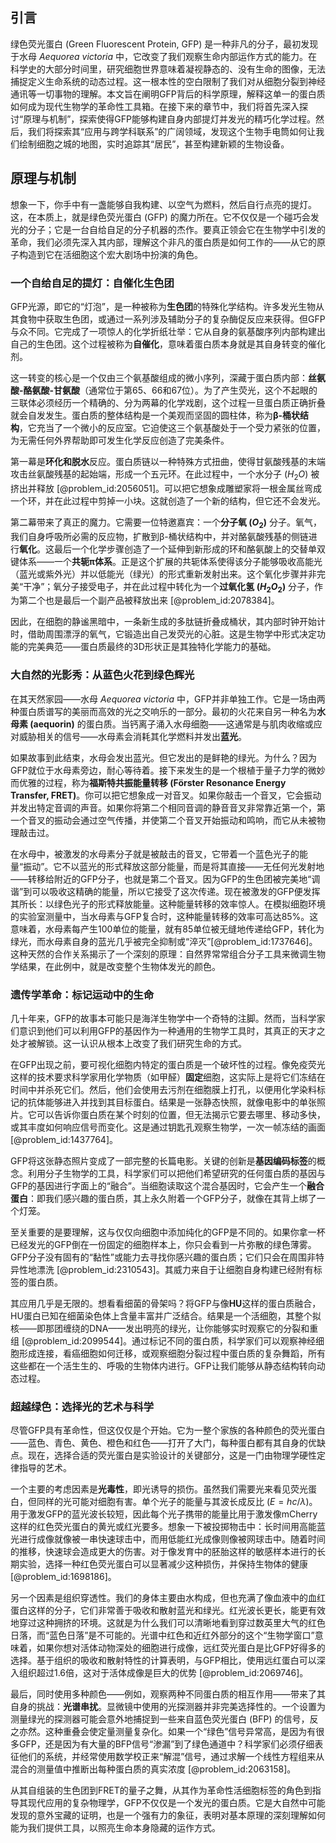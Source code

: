 ## 引言
绿色荧光蛋白 (Green Fluorescent Protein, GFP) 是一种非凡的分子，最初发现于水母 *Aequorea victoria* 中，它改变了我们观察生命内部运作方式的能力。在科学史的大部分时间里，研究细胞世界意味着凝视静态的、没有生命的图像，无法捕捉定义生命系统的动态过程。这一根本性的空白限制了我们对从细胞分裂到神经通讯等一切事物的理解。本文旨在阐明GFP背后的科学原理，解释这单一的蛋白质如何成为现代生物学的革命性工具箱。在接下来的章节中，我们将首先深入探讨“原理与机制”，探索使得GFP能够构建自身内部提灯并发光的精巧化学过程。然后，我们将探索其“应用与跨学科联系”的广阔领域，发现这个生物手电筒如何让我们绘制细胞之城的地图，实时追踪其“居民”，甚至构建新颖的生物设备。

## 原理与机制

想象一下，你手中有一盏能够自我构建、以空气为燃料，然后自行点亮的提灯。这，在本质上，就是绿色荧光蛋白 (GFP) 的魔力所在。它不仅仅是一个碰巧会发光的分子；它是一台自给自足的分子机器的杰作。要真正领会它在生物学中引发的革命，我们必须先深入其内部，理解这个非凡的蛋白质是如何工作的——从它的原子构造到它在活细胞这个宏大剧场中扮演的角色。

### 一个自给自足的提灯：自催化生色团

GFP光源，即它的“灯泡”，是一种被称为**生色团**的特殊化学结构。许多发光生物从其食物中获取生色团，或通过一系列涉及辅助分子的复杂酶促反应来获得。但GFP与众不同。它完成了一项惊人的化学折纸壮举：它从自身的氨基酸序列内部构建出自己的生色团。这个过程被称为**自催化**，意味着蛋白质本身就是其自身转变的催化剂。

这一转变的核心是一个仅由三个氨基酸组成的微小序列，深藏于蛋白质内部：**丝氨酸-酪氨酸-甘氨酸**（通常位于第65、66和67位）。为了产生荧光，这个不起眼的三联体必须经历一个精确的、分为两幕的化学戏剧，这个过程一旦蛋白质正确折叠就会自发发生。蛋白质的整体结构是一个美观而坚固的圆柱体，称为**β-桶状结构**，它充当了一个微小的反应室。它迫使这三个氨基酸处于一个受力紧张的位置，为无需任何外界帮助即可发生化学反应创造了完美条件。

第一幕是**环化和脱水**反应。蛋白质链以一种特殊方式扭曲，使得甘氨酸残基的末端攻击丝氨酸残基的起始端，形成一个五元环。在此过程中，一个水分子 ($H_2O$) 被挤出并释放 [@problem_id:2056051]。可以把它想象成雕塑家将一根金属丝弯成一个环，并在此过程中剪掉一小块。这就创造了一个新的结构，但它还不会发光。

第二幕带来了真正的魔力。它需要一位特邀嘉宾：一个**分子氧 ($O_2$)** 分子。氧气，我们自身呼吸所必需的反应物，扩散到β-桶状结构中，并对酪氨酸残基的侧链进行**氧化**。这最后一个化学步骤创造了一个延伸到新形成的环和酪氨酸上的交替单双键体系——一个**共轭π体系**。正是这个扩展的共轭体系使得该分子能够吸收高能光（蓝光或紫外光）并以低能光（绿光）的形式重新发射出来。这个氧化步骤并非完美“干净”；氧分子接受电子，并在此过程中转化为一个**过氧化氢 ($H_2O_2$)** 分子，作为第二个也是最后一个副产品被释放出来 [@problem_id:2078384]。

因此，在细胞的静谧黑暗中，一条新生成的多肽链折叠成桶状，其内部时钟开始计时，借助周围漂浮的氧气，它锻造出自己发荧光的心脏。这是生物学中形式决定功能的完美典范——蛋白质最终的3D形状正是其独特化学能力的基础。

### 大自然的光影秀：从蓝色火花到绿色辉光

在其天然家园——水母 *Aequorea victoria* 中，GFP并非单独工作。它是一场由两种蛋白质谱写的美丽而高效的光之交响乐的一部分。最初的火花来自另一种名为**水母素 (aequorin)** 的蛋白质。当钙离子涌入水母细胞——这通常是与肌肉收缩或应对威胁相关的信号——水母素会消耗其化学燃料并发出**蓝光**。

如果故事到此结束，水母会发出蓝光。但它发出的是鲜艳的绿光。为什么？因为GFP就位于水母素旁边，耐心等待着。接下来发生的是一个根植于量子力学的微妙而优雅的过程，称为**福斯特共振能量转移 (Förster Resonance Energy Transfer, FRET)**。你可以把它想象成一对音叉。如果你敲击一个音叉，它会振动并发出特定音调的声音。如果你将第二个相同音调的静音音叉非常靠近第一个，第一个音叉的振动会通过空气传播，并使第二个音叉开始振动和鸣响，而它从未被物理敲击过。

在水母中，被激发的水母素分子就是被敲击的音叉，它带着一个蓝色光子的能量“振动”。它不以蓝光的形式释放这部分能量，而是将其直接——无任何光发射地——转移给附近的GFP分子，也就是第二个音叉。因为GFP的生色团被完美地“调谐”到可以吸收这精确的能量，所以它接受了这次传递。现在被激发的GFP便发挥其所长：以绿色光子的形式释放能量。这种能量转移的效率惊人。在模拟细胞环境的实验室测量中，当水母素与GFP复合时，这种能量转移的效率可高达85%。这意味着，水母素每产生100单位的能量，就有85单位被无缝地传递给GFP，转化为绿光，而水母素自身的蓝光几乎被完全抑制或“淬灭”[@problem_id:1737646]。这种天然的合作关系揭示了一个深刻的原理：自然界常常组合分子工具来微调生物学结果，在此例中，就是改变整个生物体发光的颜色。

### 遗传学革命：标记运动中的生命

几十年来，GFP的故事本可能只是海洋生物学中一个奇特的注脚。然而，当科学家们意识到他们可以利用GFP的基因作为一种通用的生物学工具时，其真正的天才之处才被解锁。这一认识从根本上改变了我们研究生命的方式。

在GFP出现之前，要可视化细胞内特定的蛋白质是一个破坏性的过程。像免疫荧光这样的技术要求科学家用化学物质（如甲醛）**固定**细胞，这实际上是将它们冻结在时间中并杀死它们。然后，他们会使用去污剂在细胞膜上打孔，以便用化学染料标记的抗体能够进入并找到其目标蛋白。结果是一张静态快照，就像电影中的单张照片。它可以告诉你蛋白质在某个时刻的位置，但无法揭示它要去哪里、移动多快，或其丰度如何响应信号而变化。这是通过钥匙孔观察生物学，一次一帧冻结的画面 [@problem_id:1437764]。

GFP将这张静态照片变成了一部完整的长篇电影。关键的创新是**基因编码标签**的概念。利用分子生物学的工具，科学家们可以把他们希望研究的任何蛋白质的基因与GFP的基因进行字面上的“融合”。当细胞读取这个混合基因时，它会产生一个**融合蛋白**：即我们感兴趣的蛋白质，其上永久附着一个GFP分子，就像在其背上绑了一个灯笼。

至关重要的是要理解，这与仅仅向细胞中添加纯化的GFP是不同的。如果你拿一杯已经发光的GFP倒在一份固定的细胞样本上，你只会看到一片弥散的绿色薄雾。GFP分子没有固有的“黏性”或能力去寻找你感兴趣的蛋白质；它们只会在周围非特异性地漂洗 [@problem_id:2310543]。其威力来自于让细胞自身构建已经附有标签的蛋白质。

其应用几乎是无限的。想看看细菌的骨架吗？将GFP与像**HU**这样的蛋白质融合，HU蛋白已知在细菌染色体上含量丰富并广泛结合。结果是一个活细胞，其整个拟核——即那团缠绕的DNA——发出明亮的绿光，让你能够实时观察它的分裂和重组 [@problem_id:2099544]。通过标记不同的蛋白质，科学家们可以观察神经细胞形成连接，看癌细胞如何迁移，或观察细胞分裂过程中蛋白质的复杂舞蹈，所有这些都在一个活生生的、呼吸的生物体内进行。GFP让我们能够从静态结构转向动态过程。

### 超越绿色：选择光的艺术与科学

尽管GFP具有革命性，但这仅仅是个开始。它为一整个家族的各种颜色的荧光蛋白——蓝色、青色、黄色、橙色和红色——打开了大门，每种蛋白都有其自身的优缺点。现在，选择合适的荧光蛋白是实验设计的关键部分，这是一门由物理学硬性定律指导的艺术。

一个主要的考虑因素是**光毒性**，即光诱导的损伤。虽然我们需要光来看见荧光蛋白，但同样的光可能对细胞有害。单个光子的能量与其波长成反比 ($E = hc/\lambda$)。用于激发GFP的蓝光波长较短，因此每个光子携带的能量比用于激发像mCherry这样的红色荧光蛋白的黄光或红光要多。想象一下被投掷物击中：长时间用高能蓝光进行成像就像被一串快速球击中，而用低能红光成像则像被网球击中。随着时间的推移，快速球会造成更大的伤害。对于像发育中的胚胎这样的敏感样本进行的长期实验，选择一种红色荧光蛋白可以显著减少这种损伤，并保持生物体的健康 [@problem_id:1698186]。

另一个因素是组织穿透性。我们的身体主要由水构成，但也充满了像血液中的血红蛋白这样的分子，它们非常善于吸收和散射蓝光和绿光。红光波长更长，能更有效地穿过这种拥挤的环境。这就是为什么我们可以清晰地看到穿过数英里大气的红色日落，而“蓝色日落”是不可能的。光谱中红色和近红外部分的这个“生物学窗口”意味着，如果你想对活体动物深处的细胞进行成像，远红荧光蛋白是比GFP好得多的选择。基于组织的吸收和散射特性的计算表明，与GFP相比，使用远红蛋白可以深入组织超过1.6倍，这对于活体成像是巨大的优势 [@problem_id:2069746]。

最后，同时使用多种颜色——例如，观察两种不同蛋白质的相互作用——带来了其自身的挑战：**光谱串扰**。显微镜中使用的光探测器并非完美选择性的。一个设置为测量绿光的探测器可能会意外地捕捉到一些来自蓝色荧光蛋白 (BFP) 的信号，反之亦然。这种重叠会使定量测量复杂化。如果一个“绿色”信号异常高，是因为有很多GFP，还是因为有大量的BFP信号“渗漏”到了绿色通道中？科学家们必须仔细表征他们的系统，并经常使用数学校正来“解混”信号，通过求解一个线性方程组来从混合的测量值中推断出每种蛋白质的真实浓度 [@problem_id:2063158]。

从其自组装的生色团到FRET的量子之舞，从其作为革命性活细胞标签的角色到指导其现代应用的复杂物理学，GFP不仅仅是一个发光的蛋白质。它是大自然中可能发现的意外宝藏的证明，也是一个强有力的象征，表明对基本原理的深刻理解如何能为我们提供工具，以照亮生命本身隐藏的运作方式。

